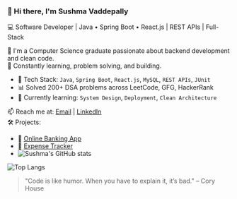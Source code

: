 ### 👋 Hi there, I'm Sushma Vaddepally
💻 Software Developer | Java • Spring Boot • React.js | REST APIs | Full-Stack

🚀 I'm a Computer Science graduate passionate about backend development and clean code.  
🎯 Constantly learning, problem solving, and building.

- 🔧 Tech Stack: `Java`, `Spring Boot`, `React.js`, `MySQL`, `REST APIs`, `JUnit`
- 📊 Solved 200+ DSA problems across LeetCode, GFG, HackerRank
- 📌 Currently learning: `System Design`, `Deployment`, `Clean Architecture`

📫 Reach me at: [Email](mailto:vsushma0124@gmail.com) | [LinkedIn](https://linkedin.com/in/sushma-vaddepally-81709525a)  
🛠️ Projects:
- 🔗 [Online Banking App](https://github.com/SushmaVaddepally04/Banking-Application)
- 🔗 [Expense Tracker](https://github.com/SushmaVaddepally04/Expenses-Tracker-Application)
- ![Sushma's GitHub stats](https://github-readme-stats.vercel.app/api?username=SushmaVaddepally04&show_icons=true&theme=radical)

![Top Langs](https://github-readme-stats.vercel.app/api/top-langs/?username=SushmaVaddepally04&layout=compact&theme=radical)


> "Code is like humor. When you have to explain it, it’s bad." – Cory House
